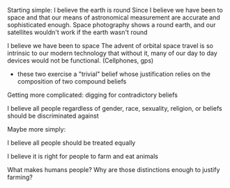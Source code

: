 Starting simple:
I believe the earth is round
Since I believe we have been to space and that our means of astronomical measurement are accurate and sophisticated enough. Space photography shows a round earth, and our satellites wouldn't work if the earth wasn't round

I believe we have been to space
The advent of orbital space travel is so intrinsic to our modern technology that without it, many of our day to day devices would not be functional. (Cellphones, gps)

* these two exercise a "trivial" belief whose justification relies on the composition of two compound beliefs

Getting more complicated: digging for contradictory beliefs

I believe all people regardless of gender, race, sexuality, religion, or beliefs should be discriminated against

Maybe more simply:

I believe all people should be treated equally

I believe it is right for people to farm and eat animals

What makes humans people? Why are those distinctions enough to justify farming?
